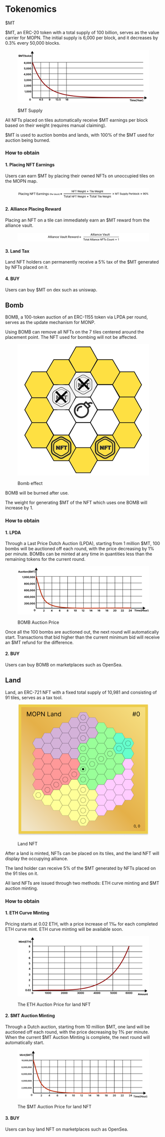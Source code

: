 # Tokenomics

$MT

$MT, an ERC-20 token with a total supply of 100 billion, serves as the value carrier for MOPN. The initial supply is 6,000 per block, and it decreases by 0.3% every 50,000 blocks.

<figure><img src=".gitbook/assets/MT.jpeg" alt=""><figcaption><p>$MT Supply</p></figcaption></figure>

All NFTs placed on tiles automatically receive $MT earnings per block based on their weight (requires manual claiming).

$MT is used to auction bombs and lands, with 100% of the $MT used for auction being burned.

### How to obtain

#### 1. Placing NFT Earnings

Users can earn $MT by placing their owned NFTs on unoccupied tiles on the MOPN map.

<figure><img src=".gitbook/assets/Placing NFT Earn.jpeg" alt=""><figcaption></figcaption></figure>

#### 2. Alliance Placing Reward

Placing an NFT on a tile can immediately earn an $MT reward from the alliance vault.

<figure><img src=".gitbook/assets/2.png" alt=""><figcaption></figcaption></figure>

#### 3. Land Tax

Land NFT holders can permanently receive a 5% tax of the $MT generated by NFTs placed on it.

#### 4. BUY

Users can buy $MT on dex such as uniswap.

## Bomb

BOMB, a 100-token auction of an ERC-1155 token via LPDA per round, serves as the update mechanism for MONP.

Using BOMB can remove all NFTs on the 7 tiles centered around the placement point. The NFT used for bombing will not be affected.

<figure><img src=".gitbook/assets/Bomb.jpeg" alt=""><figcaption><p>Bomb effect</p></figcaption></figure>

BOMB will be burned after use.&#x20;

The weight for generating $MT of the NFT which uses one BOMB will increase by 1.

### How to obtain

#### 1. LPDA

Through a Last Price Dutch Auction (LPDA), starting from 1 million $MT, 100 bombs will be auctioned off each round, with the price decreasing by 1% per minute. BOMBs can be minted at any time in quantities less than the remaining tokens for the current round.

<figure><img src=".gitbook/assets/Auction.jpeg" alt=""><figcaption><p>BOMB Auction Price</p></figcaption></figure>

Once all the 100 bombs are auctioned out, the next round will automatically start. Transactions that bid higher than the current minimum bid will receive an $MT refund for the difference.

#### 2. BUY

Users can buy BOMB on marketplaces such as OpenSea.

## Land

Land, an ERC-721 NFT with a fixed total supply of 10,981 and consisting of 91 tiles, serves as a tax tool.

<figure><img src=".gitbook/assets/Land NFT.png" alt=""><figcaption><p>Land NFT</p></figcaption></figure>

After a land is minted, NFTs can be placed on its tiles, and the land NFT will display the occupying alliance.

The land holder can receive 5% of the $MT generated by NFTs placed on the 91 tiles on it.

All land NFTs are issued through two methods: ETH curve minting and $MT auction minting.

### How to obtain

#### 1. ETH Curve Minting

Pricing starts at 0.02 ETH, with a price increase of 1‰ for each completed ETH curve mint. ETH curve minting will be available soon.

<figure><img src=".gitbook/assets/Land ETH.jpeg" alt=""><figcaption><p>The ETH Auction Price for land NFT</p></figcaption></figure>

#### 2. $MT Auction Minting

Through a Dutch auction, starting from 10 million $MT, one land will be auctioned off each round, with the price decreasing by 1% per minute. When the current $MT Auction Minting is complete, the next round will automatically start.

<figure><img src=".gitbook/assets/Land MT.jpeg" alt=""><figcaption><p>The $MT Auction Price for land NFT</p></figcaption></figure>

#### 3. BUY

Users can buy land NFT on marketplaces such as OpenSea.
